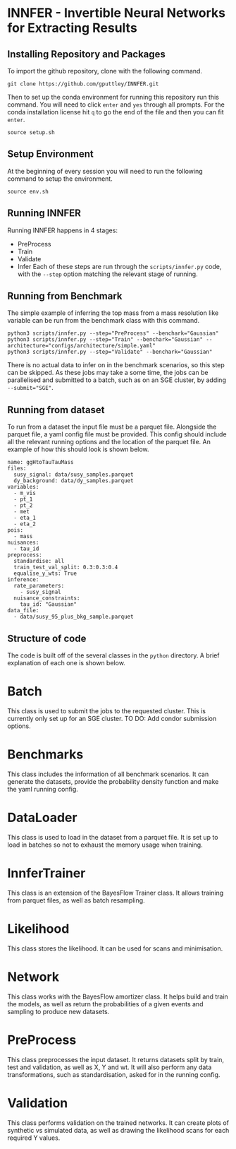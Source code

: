 # INNFER - Invertible Neural Networks for Extracting Results

## Installing Repository and Packages

To import the github repository, clone with the following command.
```
git clone https://github.com/gputtley/INNFER.git
```

Then to set up the conda environment for running this repository run this command. You will need to click `enter` and `yes` through all prompts. For the conda installation license hit `q` to go the end of the file and then you can fit `enter`. 
```
source setup.sh
```
## Setup Environment

At the beginning of every session you will need to run the following command to setup the environment.
```
source env.sh
```

## Running INNFER

Running INNFER happens in 4 stages:
* PreProcess
* Train
* Validate
* Infer
Each of these steps are run through the `scripts/innfer.py` code, with the `--step` option matching the relevant stage of running.

## Running from Benchmark

The simple example of inferring the top mass from a mass resolution like variable can be run from the benchmark class with this command.
```
python3 scripts/innfer.py --step="PreProcess" --benchark="Gaussian"
python3 scripts/innfer.py --step="Train" --benchark="Gaussian" --architecture="configs/architecture/simple.yaml"
python3 scripts/innfer.py --step="Validate" --benchark="Gaussian"
```
There is no actual data to infer on in the benchmark scenarios, so this step can be skipped. As these jobs may take a some time, the jobs can be parallelised and submitted to a batch, such as on an SGE cluster, by adding `--submit="SGE"`.

## Running from dataset

To run from a dataset the input file must be a parquet file. Alongside the parquet file, a yaml config file must be provided. This config should include all the relevant running options and the location of the parquet file. An example of how this should look is shown below.

```
name: ggHtoTauTauMass
files:
  susy_signal: data/susy_samples.parquet
  dy_background: data/dy_samples.parquet  
variables:
  - m_vis
  - pt_1
  - pt_2
  - met
  - eta_1
  - eta_2
pois:
  - mass
nuisances:
  - tau_id
preprocess:
  standardise: all
  train_test_val_split: 0.3:0.3:0.4
  equalise_y_wts: True
inference:
  rate_parameters:
    - susy_signal
  nuisance_constraints:
    tau_id: "Gaussian"
data_file:
  - data/susy_95_plus_bkg_sample.parquet
```

## Structure of code

The code is built off of the several classes in the `python` directory. A brief explanation of each one is shown below.

# Batch
This class is used to submit the jobs to the requested cluster. This is currently only set up for an SGE cluster. TO DO: Add condor submission options.

# Benchmarks
This class includes the information of all benchmark scenarios. It can generate the datasets, provide the probability density function and make the yaml running config.

# DataLoader
This class is used to load in the dataset from a parquet file. It is set up to load in batches so not to exhaust the memory usage when training.

# InnferTrainer
This class is an extension of the BayesFlow Trainer class. It allows training from parquet files, as well as batch resampling.

# Likelihood
This class stores the likelihood. It can be used for scans and minimisation.

# Network
This class works with the BayesFlow amortizer class. It helps build and train the models, as well as return the probabilities of a given events and sampling to produce new datasets.

# PreProcess
This class preprocesses the input dataset. It returns datasets split by train, test and validation, as well as X, Y and wt. It will also perform any data transformations, such as standardisation, asked for in the running config.

# Validation
This class performs validation on the trained networks. It can create plots of synthetic vs simulated data, as well as drawing the likelihood scans for each required Y values.